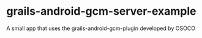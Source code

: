 grails-android-gcm-server-example
=================================

A small app that uses the grails-android-gcm-plugin developed by OSOCO
